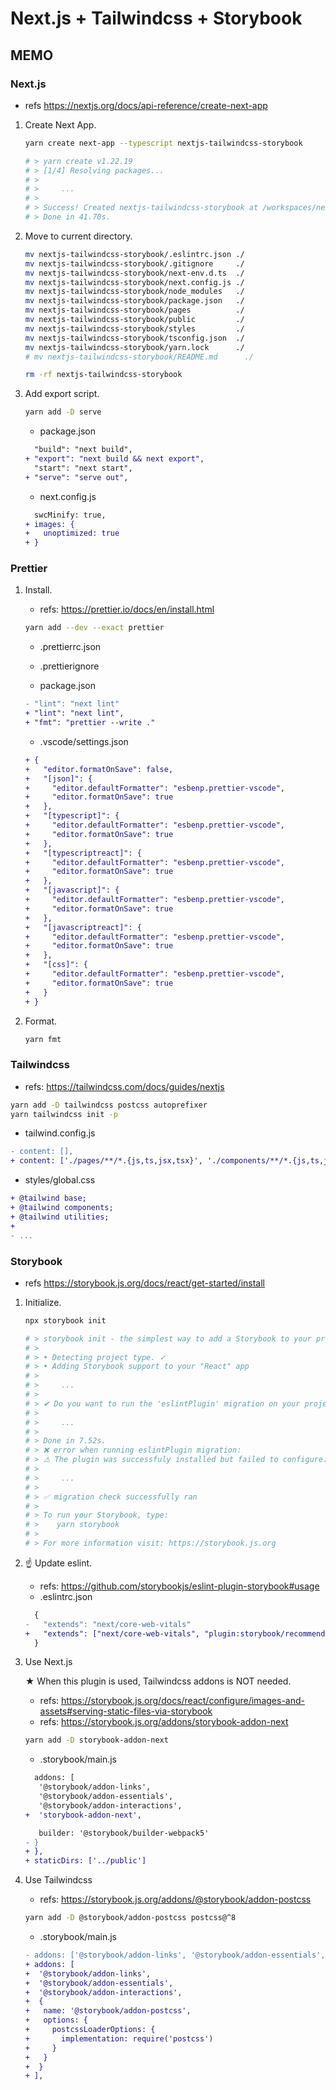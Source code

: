 # Next.js + Tailwindcss + Storybook

## MEMO

### Next.js

- refs https://nextjs.org/docs/api-reference/create-next-app

1. Create Next App.

   ```sh
   yarn create next-app --typescript nextjs-tailwindcss-storybook

   # > yarn create v1.22.19
   # > [1/4] Resolving packages...
   # >
   # >     ...
   # >
   # > Success! Created nextjs-tailwindcss-storybook at /workspaces/nextjs-tailwindcss-storybook/nextjs-tailwindcss-storybook
   # > Done in 41.70s.
   ```

1. Move to current directory.

   ```sh
   mv nextjs-tailwindcss-storybook/.eslintrc.json ./
   mv nextjs-tailwindcss-storybook/.gitignore     ./
   mv nextjs-tailwindcss-storybook/next-env.d.ts  ./
   mv nextjs-tailwindcss-storybook/next.config.js ./
   mv nextjs-tailwindcss-storybook/node_modules   ./
   mv nextjs-tailwindcss-storybook/package.json   ./
   mv nextjs-tailwindcss-storybook/pages          ./
   mv nextjs-tailwindcss-storybook/public         ./
   mv nextjs-tailwindcss-storybook/styles         ./
   mv nextjs-tailwindcss-storybook/tsconfig.json  ./
   mv nextjs-tailwindcss-storybook/yarn.lock      ./
   # mv nextjs-tailwindcss-storybook/README.md      ./

   rm -rf nextjs-tailwindcss-storybook
   ```

1. Add export script.

   ```sh
   yarn add -D serve
   ```

   - package.json

   ```diff
     "build": "next build",
   + "export": "next build && next export",
     "start": "next start",
   + "serve": "serve out",
   ```

   - next.config.js

   ```diff
     swcMinify: true,
   + images: {
   +   unoptimized: true
   + }
   ```

### Prettier

1. Install.

   - refs: https://prettier.io/docs/en/install.html

   ```sh
   yarn add --dev --exact prettier
   ```

   - .prettierrc.json
   - .prettierignore

   - package.json

   ```diff
   - "lint": "next lint"
   + "lint": "next lint",
   + "fmt": "prettier --write ."
   ```

   - .vscode/settings.json

   ```diff
   + {
   +   "editor.formatOnSave": false,
   +   "[json]": {
   +     "editor.defaultFormatter": "esbenp.prettier-vscode",
   +     "editor.formatOnSave": true
   +   },
   +   "[typescript]": {
   +     "editor.defaultFormatter": "esbenp.prettier-vscode",
   +     "editor.formatOnSave": true
   +   },
   +   "[typescriptreact]": {
   +     "editor.defaultFormatter": "esbenp.prettier-vscode",
   +     "editor.formatOnSave": true
   +   },
   +   "[javascript]": {
   +     "editor.defaultFormatter": "esbenp.prettier-vscode",
   +     "editor.formatOnSave": true
   +   },
   +   "[javascriptreact]": {
   +     "editor.defaultFormatter": "esbenp.prettier-vscode",
   +     "editor.formatOnSave": true
   +   },
   +   "[css]": {
   +     "editor.defaultFormatter": "esbenp.prettier-vscode",
   +     "editor.formatOnSave": true
   +   }
   + }
   ```

1. Format.

   ```sh
   yarn fmt
   ```

### Tailwindcss

- refs: https://tailwindcss.com/docs/guides/nextjs

```sh
yarn add -D tailwindcss postcss autoprefixer
yarn tailwindcss init -p
```

- tailwind.config.js

```diff
- content: [],
+ content: ['./pages/**/*.{js,ts,jsx,tsx}', './components/**/*.{js,ts,jsx,tsx}'],
```

- styles/global.css

```diff
+ @tailwind base;
+ @tailwind components;
+ @tailwind utilities;
+
- ...
```

### Storybook

- refs https://storybook.js.org/docs/react/get-started/install

1. Initialize.

   ```sh
   npx storybook init

   # > storybook init - the simplest way to add a Storybook to your project.
   # >
   # > • Detecting project type. ✓
   # > • Adding Storybook support to your "React" app
   # >
   # >     ...
   # >
   # > ✔ Do you want to run the 'eslintPlugin' migration on your project? … yes
   # >
   # >     ...
   # >
   # > Done in 7.52s.
   # > ❌ error when running eslintPlugin migration:
   # > ⚠️ The plugin was successfuly installed but failed to configure.
   # >
   # >     ...
   # >
   # > ✅ migration check successfully ran
   # >
   # > To run your Storybook, type:
   # >    yarn storybook
   # >
   # > For more information visit: https://storybook.js.org
   ```

1. ☝ Update eslint.

   - refs: https://github.com/storybookjs/eslint-plugin-storybook#usage
   - .eslintrc.json

   ```diff
     {
   -   "extends": "next/core-web-vitals"
   +   "extends": ["next/core-web-vitals", "plugin:storybook/recommended"]
     }
   ```

1. Use Next.js

   ★ When this plugin is used, Tailwindcss addons is NOT needed.

   - refs: https://storybook.js.org/docs/react/configure/images-and-assets#serving-static-files-via-storybook
   - refs: https://storybook.js.org/addons/storybook-addon-next

   ```sh
   yarn add -D storybook-addon-next
   ```

   - .storybook/main.js

   ```diff
     addons: [
      '@storybook/addon-links',
      '@storybook/addon-essentials',
      '@storybook/addon-interactions',
   +  'storybook-addon-next',
   ```

   ```diff core: {
      builder: '@storybook/builder-webpack5'
   - }
   + },
   + staticDirs: ['../public']
   ```

1. Use Tailwindcss

   - refs: https://storybook.js.org/addons/@storybook/addon-postcss

   ```sh
   yarn add -D @storybook/addon-postcss postcss@^8
   ```

   - .storybook/main.js

   ```diff
   - addons: ['@storybook/addon-links', '@storybook/addon-essentials', '@storybook/addon-interactions'],
   + addons: [
   +  '@storybook/addon-links',
   +  '@storybook/addon-essentials',
   +  '@storybook/addon-interactions',
   +  {
   +   name: '@storybook/addon-postcss',
   +   options: {
   +     postcssLoaderOptions: {
   +       implementation: require('postcss')
   +     }
   +   }
   +  }
   + ],
   ```
